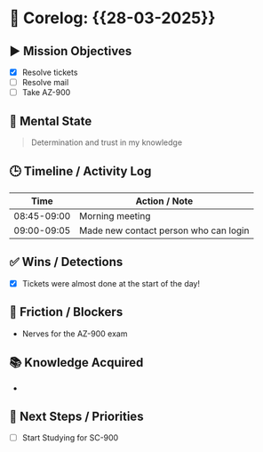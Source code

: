 # 🧠 Corelog: {{28-03-2025}}

## ▶️ Mission Objectives
- [x] Resolve tickets
- [ ] Resolve mail
- [ ] Take AZ-900

## 🧠 Mental State
> Determination and trust in my knowledge

## 🕒 Timeline / Activity Log
| Time       | Action / Note                          |
|------------|----------------------------------------|
| 08:45-09:00| Morning meeting |
| 09:00-09:05| Made new contact person who can login |

## ✅ Wins / Detections
- [x] Tickets were almost done at the start of the day!

## 🛑 Friction / Blockers
- Nerves for the AZ-900 exam

## 📚 Knowledge Acquired
- 

## 🧭 Next Steps / Priorities
- [ ] Start Studying for SC-900
